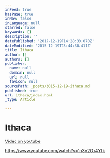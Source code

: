 ```yaml
---
inFeed: true
hasPage: true
inNav: false
inLanguage: null
starred: false
keywords: []
description: ''
datePublished: '2015-12-19T14:28:30.070Z'
dateModified: '2015-12-19T13:44:30.411Z'
title: Ithaca
author: []
authors: []
publisher:
  name: null
  domain: null
  url: null
  favicon: null
sourcePath: _posts/2015-12-19-ithaca.md
published: true
url: ithaca/index.html
_type: Article

---
```

# Ithaca

[Video on youtube][0]

https://www.youtube.com/watch?v=1n3n2Ox4Yfk

[0]: https://www.youtube.com/watch?v=1n3n2Ox4Yfk